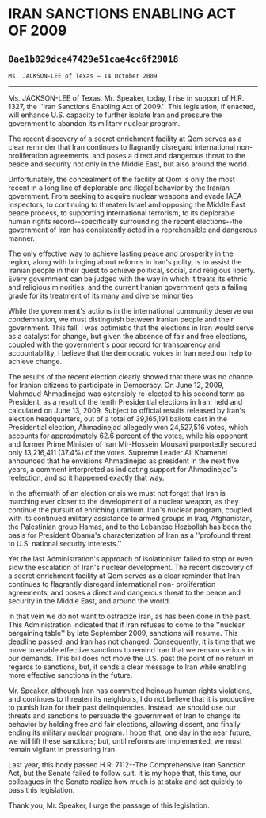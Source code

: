 # IRAN SANCTIONS ENABLING ACT OF 2009
## `0ae1b029dce47429e51cae4cc6f29018`
`Ms. JACKSON-LEE of Texas — 14 October 2009`

---


Ms. JACKSON-LEE of Texas. Mr. Speaker, today, I rise in support of 
H.R. 1327, the ''Iran Sanctions Enabling Act of 2009.'' This 
legislation, if enacted, will enhance U.S. capacity to further isolate 
Iran and pressure the government to abandon its military nuclear 
program.

The recent discovery of a secret enrichment facility at Qom serves as 
a clear reminder that Iran continues to flagrantly disregard 
international non-proliferation agreements, and poses a direct and 
dangerous threat to the peace and security not only in the Middle East, 
but also around the world.

Unfortunately, the concealment of the facility at Qom is only the 
most recent in a long line of deplorable and illegal behavior by the 
Iranian government. From seeking to acquire nuclear weapons and evade 
IAEA inspectors, to continuing to threaten Israel and opposing the 
Middle East peace process, to supporting international terrorism, to 
its deplorable human rights record--specifically surrounding the recent 
elections--the government of Iran has consistently acted in a 
reprehensible and dangerous manner.

The only effective way to achieve lasting peace and prosperity in the 
region, along with bringing about reforms in Iran's polity, is to 
assist the Iranian people in their quest to achieve political, social, 
and religious liberty. Every government can be judged with the way in 
which it treats its ethnic and religious minorities, and the current 
Iranian government gets a failing grade for its treatment of its many 
and diverse minorities

While the government's actions in the international community deserve 
our condemnation, we must distinguish between Iranian people and their 
government. This fall, I was optimistic that the elections in Iran 
would serve as a catalyst for change, but given the absence of fair and 
free elections, coupled with the government's poor record for 
transparency and accountability, I believe that the democratic voices 
in Iran need our help to achieve change.

The results of the recent election clearly showed that there was no 
chance for Iranian citizens to participate in Democracy. On June 12, 
2009, Mahmoud Ahmadinejad was ostensibly re-elected to his second term 
as President, as a result of the tenth Presidential elections in Iran, 
held and calculated on June 13, 2009. Subject to official results 
released by Iran's election headquarters, out of a total of 39,165,191 
ballots cast in the Presidential election, Ahmadinejad allegedly won 
24,527,516 votes, which accounts for approximately 62.6 percent of the 
votes, while his opponent and former Prime Minister of Iran Mir-Hossein 
Mousavi purportedly secured only 13,216,411 (37.4%) of the votes. 
Supreme Leader Ali Khamenei announced that he envisions Ahmadinejad as 
president in the next five years, a comment interpreted as indicating 
support for Ahmadinejad's reelection, and so it happened exactly that 
way.


In the aftermath of an election crisis we must not forget that Iran 
is marching ever closer to the development of a nuclear weapon, as they 
continue the pursuit of enriching uranium. Iran's nuclear program, 
coupled with its continued military assistance to armed groups in Iraq, 
Afghanistan, the Palestinian group Hamas, and to the Lebanese Hezbollah 
has been the basis for President Obama's characterization of Iran as a 
''profound threat to U.S. national security interests.''

Yet the last Administration's approach of isolationism failed to stop 
or even slow the escalation of Iran's nuclear development. The recent 
discovery of a secret enrichment facility at Qom serves as a clear 
reminder that Iran continues to flagrantly disregard international non-
proliferation agreements, and poses a direct and dangerous threat to 
the peace and security in the Middle East, and around the world.

In that vein we do not want to ostracize Iran, as has been done in 
the past. This Administration indicated that if Iran refuses to come to 
the ''nuclear bargaining table'' by late September 2009, sanctions will 
resume. This deadline passed, and Iran has not changed. Consequently, 
it is time that we move to enable effective sanctions to remind Iran 
that we remain serious in our demands. This bill does not move the U.S. 
past the point of no return in regards to sanctions, but, it sends a 
clear message to Iran while enabling more effective sanctions in the 
future.

Mr. Speaker, although Iran has committed heinous human rights 
violations, and continues to threaten its neighbors, I do not believe 
that it is productive to punish Iran for their past delinquencies. 
Instead, we should use our threats and sanctions to persuade the 
government of Iran to change its behavior by holding free and fair 
elections, allowing dissent, and finally ending its military nuclear 
program. I hope that, one day in the near future, we will lift these 
sanctions; but, until reforms are implemented, we must remain vigilant 
in pressuring Iran.

Last year, this body passed H.R. 7112--The Comprehensive Iran 
Sanction Act, but the Senate failed to follow suit. It is my hope that, 
this time, our colleagues in the Senate realize how much is at stake 
and act quickly to pass this legislation.

Thank you, Mr. Speaker, I urge the passage of this legislation.
